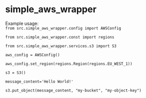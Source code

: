 # simple_aws_wrapper

Example usage:<br>
``
from src.simple_aws_wrapper.config import AWSConfig
``

``
from src.simple_aws_wrapper.const import regions
``

``
from src.simple_aws_wrapper.services.s3 import S3
``

``
aws_config = AWSConfig()
``

``
aws_config.set_region(regions.Region(regions.EU_WEST_1))
``

``
s3 = S3()
``

``
message_content='Hello World!'
``

``
s3.put_object(message_content, "my-bucket", "my-object-key")
``


